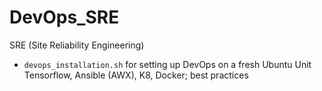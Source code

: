 # DevOps_SRE
SRE (Site Reliability Engineering)

- `devops_installation.sh` for setting up DevOps on a fresh Ubuntu Unit
Tensorflow, Ansible (AWX), K8, Docker; best practices
